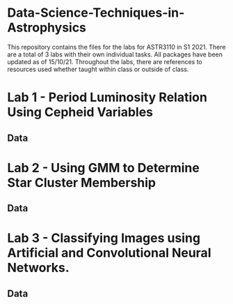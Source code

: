 # Data-Science-Techniques-in-Astrophysics

This repository contains the files for the labs for ASTR3110 in S1 2021. There are a total of 3 labs with their own individual tasks. All packages have been updated as of 15/10/21. Throughout the labs, there are references to resources used whether taught within class or outside of class.

# Lab 1 - Period Luminosity Relation Using Cepheid Variables
## Data

# Lab 2 - Using GMM to Determine Star Cluster Membership
## Data

# Lab 3 - Classifying Images using Artificial and Convolutional Neural Networks.
## Data 
